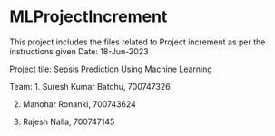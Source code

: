 # MLProjectIncrement
This project includes the files related to Project increment as per the instructions given
Date: 18-Jun-2023

Project tile: Sepsis Prediction Using Machine Learning

Team: 1. Suresh Kumar Batchu, 700747326 

2. Manohar Ronanki, 700743624
   
4. Rajesh Nalla, 700747145

